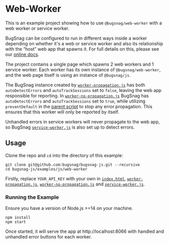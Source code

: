 # Web-Worker

This is an example project showing how to use `@bugsnag/web-worker` with a web worker or service worker.

BugSnag can be configured to run in different ways inside a worker depending on whether it's a web or service worker and also its relationship with the “host” web app that spawns it. For full details on this, please see our [online docs](https://docs.bugsnag.com/platforms/javascript/web-workers/#reporting-unhandled-errors).

The project contains a single page which spawns 2 web workers and 1 service worker. Each worker has its own instance of `@bugsnag/web-worker`, and the web page itself is using an instance of `@bugsnag/js`.

The BugSnag instance created by [`worker-propagation.js`](worker-propagation.js) has both `autoDetectErrors` and `autoTrackSessions` set to `false`, leaving the web app responsible for reporting. In [`worker-no-propagation.js`](worker-no-propagation.js) BugSnag has `autoDetectErrors` and `autoTrackSessions` set to `true`, while utilizing `preventDefault` in the [parent script](worker-registration.js) to stop any error propagation. This ensures that this worker will only be reported by itself.

Unhandled errors in service workers will never propagate to the web app, so BugSnag [`service-worker.js`](service-worker.js) is also set up to detect errors.

## Usage

Clone the repo and `cd` into the directory of this example:

```
git clone git@github.com:bugsnag/bugsnag-js.git --recursive
cd bugsnag-js/examples/js/web-worker
```

Firstly, replace `YOUR_API_KEY` with your own in [`index.html`](index.html), [`worker-propagation.js`](worker-propagation.js), [`worker-no-propagation.js`](worker-no-propagation.js) and [`service-worker.js`](service-worker.js).

### Running the Example

Ensure you have a version of Node.js >=14 on your machine.

```
npm install
npm start
```

Once started, it will serve the app at http://localhost:8066 with handled and unhandled error buttons for each worker.
